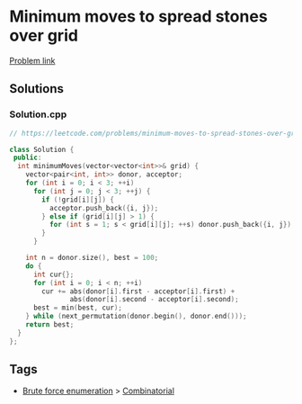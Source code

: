 # Minimum moves to spread stones over grid

[Problem link](https://leetcode.com/problems/minimum-moves-to-spread-stones-over-grid/)

## Solutions


### Solution.cpp
```cpp
// https://leetcode.com/problems/minimum-moves-to-spread-stones-over-grid/

class Solution {
 public:
  int minimumMoves(vector<vector<int>>& grid) {
    vector<pair<int, int>> donor, acceptor;
    for (int i = 0; i < 3; ++i)
      for (int j = 0; j < 3; ++j) {
        if (!grid[i][j]) {
          acceptor.push_back({i, j});
        } else if (grid[i][j] > 1) {
          for (int s = 1; s < grid[i][j]; ++s) donor.push_back({i, j});
        }
      }

    int n = donor.size(), best = 100;
    do {
      int cur{};
      for (int i = 0; i < n; ++i)
        cur += abs(donor[i].first - acceptor[i].first) +
               abs(donor[i].second - acceptor[i].second);
      best = min(best, cur);
    } while (next_permutation(donor.begin(), donor.end()));
    return best;
  }
};
```
## Tags

* [Brute force enumeration](/Collections/brute-force-enumeration.md#brute-force-enumeration) > [Combinatorial](/Collections/brute-force-enumeration.md#combinatorial)
